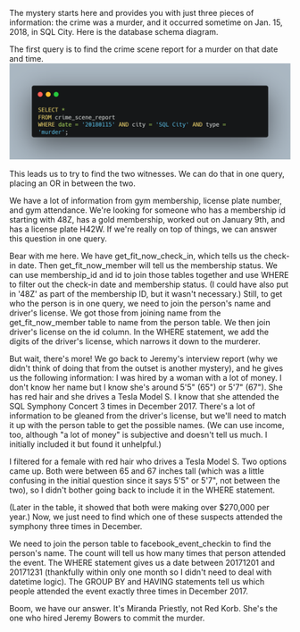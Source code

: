 The mystery starts here and provides you with just three pieces of information: the crime was a murder, and it occurred sometime on Jan. 15, 2018, in SQL City.
Here is the database schema diagram.

The first query is to find the crime scene report for a murder on that date and time.
![Alt Text](/SQL%20Murder%20Mystery/Images/q1.png)


This leads us to try to find the two witnesses. We can do that in one query, placing an OR in between the two.


We have a lot of information from gym membership, license plate number, and gym attendance. We're looking for someone who has a membership id starting with 48Z, has a gold membership, worked out on January 9th, and has a license plate H42W. If we're really on top of things, we can answer this question in one query.


Bear with me here. We have get_fit_now_check_in, which tells us the check-in date. Then get_fit_now_member will tell us the membership status. We can use membership_id and id to join those tables together and use WHERE to filter out the check-in date and membership status. (I could have also put in '48Z' as part of the membership ID, but it wasn't necessary.)
Still, to get who the person is in one query, we need to join the person's name and driver's license. We got those from joining name from the get_fit_now_member table to name from the person table. We then join driver's license on the id column. In the WHERE statement, we add the digits of the driver's license, which narrows it down to the murderer.

But wait, there's more! We go back to Jeremy's interview report (why we didn't think of doing that from the outset is another mystery), and he gives us the following information:
I was hired by a woman with a lot of money. I don't know her name but I know she's around 5'5" (65") or 5'7" (67"). She has red hair and she drives a Tesla Model S. I know that she attended the SQL Symphony Concert 3 times in December 2017.
There's a lot of information to be gleaned from the driver's license, but we'll need to match it up with the person table to get the possible names. (We can use income, too, although "a lot of money" is subjective and doesn't tell us much. I initially included it but found it unhelpful.)

I filtered for a female with red hair who drives a Tesla Model S. Two options came up. Both were between 65 and 67 inches tall (which was a little confusing in the initial question since it says 5'5" or 5'7", not between the two), so I didn't bother going back to include it in the WHERE statement.

(Later in the table, it showed that both were making over $270,000 per year.)
Now, we just need to find which one of these suspects attended the symphony three times in December.

We need to join the person table to facebook_event_checkin to find the person's name. The count will tell us how many times that person attended the event. The WHERE statement gives us a date between 20171201 and 20171231 (thankfully within only one month so I didn't need to deal with datetime logic). The GROUP BY and HAVING statements tell us which people attended the event exactly three times in December 2017.

Boom, we have our answer. It's Miranda Priestly, not Red Korb. She's the one who hired Jeremy Bowers to commit the murder.